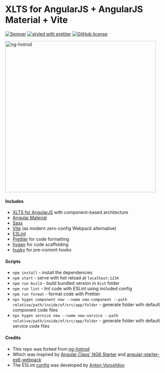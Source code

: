 # XLTS for AngularJS + AngularJS Material + Vite

[![Semver](https://img.shields.io/github/package-json/v/xlts-dev/angularjs-material-vite)](https://github.com/xlts-dev/angularjs-material-vite)
[![styled with prettier](https://img.shields.io/badge/styled_with-prettier-ff69b4.svg?style=flat-square)](https://github.com/prettier/prettier)
[![GitHub license](https://img.shields.io/github/license/xlts-dev/angularjs-material-vite)](https://github.com/xlts-dev/angularjs-material-vite/blob/master/LICENSE.md)

<img src="https://res.cloudinary.com/fyodorio/image/upload/v1611994660/my-logos/hotrod-logo_rhkfxy.jpg" alt="ng-hotrod" width="480px;" >

#### Includes

- [XLTS for AngularJS](https://xlts.dev/angularjs) with component-based architecture
- [Angular Material](https://material.angularjs.org/latest/)
- [Sass](https://sass-lang.com/)
- [Vite](https://vitejs.dev/) (as modern zero-config Webpack alternative)
- [ESLint](https://eslint.org/)
- [Prettier](https://prettier.io/) for code formatting
- [hygen](https://www.hygen.io/) for code scaffolding
- [husky](https://github.com/typicode/husky) for pre-commit hooks

#### Scripts

- `npm install` - install the dependencies
- `npm start` - serve with hot reload at `localhost:1234`
- `npm run build` - build bundled version in `dist` folder
- `npm run lint` - lint code with ESLint using included config
- `npm run format` - format code with Prettier
- `npx hygen component new --name new-component --path relative/path/inside/of/src/app/folder` - generate folder with default component code files
- `npx hygen service new --name new-service --path relative/path/inside/of/src/app/folder` - generate folder with default service code files

#### Credits

- This repo was forked from [ng-hotrod](https://github.com/fyodorio/ng-hotrod)
- Which was inspired by [Angular Class' NG6 Starter](https://github.com/gdi2290/NG6-starter) and [angular-starter-es6-webpack](https://github.com/TheLarkInn/angular-starter-es6-webpack)
- The ESLint [config](https://github.com/vorant/eslint-codestyle) was developed by [Anton Voroshilov](https://github.com/vorant)
